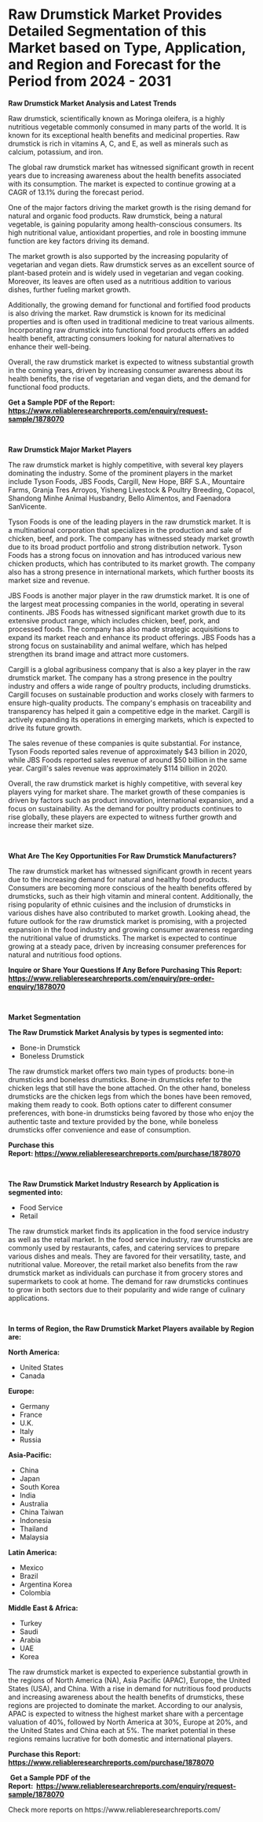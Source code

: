 <p><h1>Raw Drumstick Market Provides Detailed Segmentation of this Market based on Type, Application, and Region and Forecast for the Period from 2024 - 2031</h1></p><p><strong>Raw Drumstick Market Analysis and Latest Trends</strong></p>
<p><p>Raw drumstick, scientifically known as Moringa oleifera, is a highly nutritious vegetable commonly consumed in many parts of the world. It is known for its exceptional health benefits and medicinal properties. Raw drumstick is rich in vitamins A, C, and E, as well as minerals such as calcium, potassium, and iron.</p><p>The global raw drumstick market has witnessed significant growth in recent years due to increasing awareness about the health benefits associated with its consumption. The market is expected to continue growing at a CAGR of 13.1% during the forecast period.</p><p>One of the major factors driving the market growth is the rising demand for natural and organic food products. Raw drumstick, being a natural vegetable, is gaining popularity among health-conscious consumers. Its high nutritional value, antioxidant properties, and role in boosting immune function are key factors driving its demand.</p><p>The market growth is also supported by the increasing popularity of vegetarian and vegan diets. Raw drumstick serves as an excellent source of plant-based protein and is widely used in vegetarian and vegan cooking. Moreover, its leaves are often used as a nutritious addition to various dishes, further fueling market growth.</p><p>Additionally, the growing demand for functional and fortified food products is also driving the market. Raw drumstick is known for its medicinal properties and is often used in traditional medicine to treat various ailments. Incorporating raw drumstick into functional food products offers an added health benefit, attracting consumers looking for natural alternatives to enhance their well-being.</p><p>Overall, the raw drumstick market is expected to witness substantial growth in the coming years, driven by increasing consumer awareness about its health benefits, the rise of vegetarian and vegan diets, and the demand for functional food products.</p></p>
<p><strong>Get a Sample PDF of the Report:&nbsp; <a href="https://www.reliableresearchreports.com/enquiry/request-sample/1878070">https://www.reliableresearchreports.com/enquiry/request-sample/1878070</a></strong></p>
<p>&nbsp;</p>
<p><strong>Raw Drumstick Major Market Players</strong></p>
<p><p>The raw drumstick market is highly competitive, with several key players dominating the industry. Some of the prominent players in the market include Tyson Foods, JBS Foods, Cargill, New Hope, BRF S.A., Mountaire Farms, Granja Tres Arroyos, Yisheng Livestock & Poultry Breeding, Copacol, Shandong Minhe Animal Husbandry, Bello Alimentos, and Faenadora SanVicente.</p><p>Tyson Foods is one of the leading players in the raw drumstick market. It is a multinational corporation that specializes in the production and sale of chicken, beef, and pork. The company has witnessed steady market growth due to its broad product portfolio and strong distribution network. Tyson Foods has a strong focus on innovation and has introduced various new chicken products, which has contributed to its market growth. The company also has a strong presence in international markets, which further boosts its market size and revenue.</p><p>JBS Foods is another major player in the raw drumstick market. It is one of the largest meat processing companies in the world, operating in several continents. JBS Foods has witnessed significant market growth due to its extensive product range, which includes chicken, beef, pork, and processed foods. The company has also made strategic acquisitions to expand its market reach and enhance its product offerings. JBS Foods has a strong focus on sustainability and animal welfare, which has helped strengthen its brand image and attract more customers.</p><p>Cargill is a global agribusiness company that is also a key player in the raw drumstick market. The company has a strong presence in the poultry industry and offers a wide range of poultry products, including drumsticks. Cargill focuses on sustainable production and works closely with farmers to ensure high-quality products. The company's emphasis on traceability and transparency has helped it gain a competitive edge in the market. Cargill is actively expanding its operations in emerging markets, which is expected to drive its future growth.</p><p>The sales revenue of these companies is quite substantial. For instance, Tyson Foods reported sales revenue of approximately $43 billion in 2020, while JBS Foods reported sales revenue of around $50 billion in the same year. Cargill's sales revenue was approximately $114 billion in 2020.</p><p>Overall, the raw drumstick market is highly competitive, with several key players vying for market share. The market growth of these companies is driven by factors such as product innovation, international expansion, and a focus on sustainability. As the demand for poultry products continues to rise globally, these players are expected to witness further growth and increase their market size.</p></p>
<p>&nbsp;</p>
<p><strong>What Are The Key Opportunities For Raw Drumstick Manufacturers?</strong></p>
<p><p>The raw drumstick market has witnessed significant growth in recent years due to the increasing demand for natural and healthy food products. Consumers are becoming more conscious of the health benefits offered by drumsticks, such as their high vitamin and mineral content. Additionally, the rising popularity of ethnic cuisines and the inclusion of drumsticks in various dishes have also contributed to market growth. Looking ahead, the future outlook for the raw drumstick market is promising, with a projected expansion in the food industry and growing consumer awareness regarding the nutritional value of drumsticks. The market is expected to continue growing at a steady pace, driven by increasing consumer preferences for natural and nutritious food options.</p></p>
<p><strong>Inquire or Share Your Questions If Any Before Purchasing This Report: <a href="https://www.reliableresearchreports.com/enquiry/pre-order-enquiry/1878070">https://www.reliableresearchreports.com/enquiry/pre-order-enquiry/1878070</a></strong></p>
<p>&nbsp;</p>
<p><strong>Market Segmentation</strong></p>
<p><strong>The Raw Drumstick Market Analysis by types is segmented into:</strong></p>
<p><ul><li>Bone-in Drumstick</li><li>Boneless Drumstick</li></ul></p>
<p><p>The raw drumstick market offers two main types of products: bone-in drumsticks and boneless drumsticks. Bone-in drumsticks refer to the chicken legs that still have the bone attached. On the other hand, boneless drumsticks are the chicken legs from which the bones have been removed, making them ready to cook. Both options cater to different consumer preferences, with bone-in drumsticks being favored by those who enjoy the authentic taste and texture provided by the bone, while boneless drumsticks offer convenience and ease of consumption.</p></p>
<p><strong>Purchase this Report:&nbsp;<a href="https://www.reliableresearchreports.com/purchase/1878070">https://www.reliableresearchreports.com/purchase/1878070</a></strong></p>
<p>&nbsp;</p>
<p><strong>The Raw Drumstick Market Industry Research by Application is segmented into:</strong></p>
<p><ul><li>Food Service</li><li>Retail</li></ul></p>
<p><p>The raw drumstick market finds its application in the food service industry as well as the retail market. In the food service industry, raw drumsticks are commonly used by restaurants, cafes, and catering services to prepare various dishes and meals. They are favored for their versatility, taste, and nutritional value. Moreover, the retail market also benefits from the raw drumstick market as individuals can purchase it from grocery stores and supermarkets to cook at home. The demand for raw drumsticks continues to grow in both sectors due to their popularity and wide range of culinary applications.</p></p>
<p>&nbsp;</p>
<p><strong>In terms of Region, the Raw Drumstick Market Players available by Region are:</strong></p>
<p>
    <p> <strong> North America: </strong>
        <ul>
            <li>United States</li>
            <li>Canada</li>
        </ul>
        </p> 
    <p> <strong> Europe: </strong>
        <ul>
            <li>Germany</li>
            <li>France</li>
            <li>U.K.</li>
            <li>Italy</li>
            <li>Russia</li>
        </ul>
        </p> 
    <p> <strong> Asia-Pacific: </strong>
        <ul>
            <li>China</li>
            <li>Japan</li>
            <li>South Korea</li>
            <li>India</li>
            <li>Australia</li>
            <li>China Taiwan</li>
            <li>Indonesia</li>
            <li>Thailand</li>
            <li>Malaysia</li>
        </ul>
        </p> 
    <p> <strong> Latin America: </strong>
        <ul>
            <li>Mexico</li>
            <li>Brazil</li>
            <li>Argentina Korea</li>
            <li>Colombia</li>
        </ul>
        </p> 
    <p> <strong> Middle East & Africa: </strong>
        <ul>
            <li>Turkey</li>
            <li>Saudi</li>
            <li>Arabia</li>
            <li>UAE</li>
            <li>Korea</li>
        </ul>
    </p>
    </p>
<p><p>The raw drumstick market is expected to experience substantial growth in the regions of North America (NA), Asia Pacific (APAC), Europe, the United States (USA), and China. With a rise in demand for nutritious food products and increasing awareness about the health benefits of drumsticks, these regions are projected to dominate the market. According to our analysis, APAC is expected to witness the highest market share with a percentage valuation of 40%, followed by North America at 30%, Europe at 20%, and the United States and China each at 5%. The market potential in these regions remains lucrative for both domestic and international players.</p></p>
<p><strong>Purchase this Report: <a href="https://www.reliableresearchreports.com/purchase/1878070">https://www.reliableresearchreports.com/purchase/1878070</a></strong></p>
<p>&nbsp;<strong>Get a Sample PDF of the Report:&nbsp;&nbsp;<a href="https://www.reliableresearchreports.com/enquiry/request-sample/1878070">https://www.reliableresearchreports.com/enquiry/request-sample/1878070</a></strong></p>
<p><strong></strong></p>
<p>Check more reports on https://www.reliableresearchreports.com/</p>